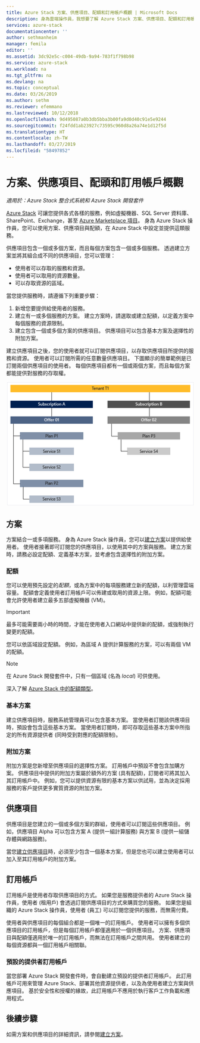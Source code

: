 ```yaml
---
title: Azure Stack 方案、供應項目、配額和訂用帳戶概觀 | Microsoft Docs
description: 身為雲端操作員，我想要了解 Azure Stack 方案、供應項目、配額和訂用帳戶。
services: azure-stack
documentationcenter: ''
author: sethmanheim
manager: femila
editor: ''
ms.assetid: 3dc92e5c-c004-49db-9a94-783f1f798b98
ms.service: azure-stack
ms.workload: na
ms.tgt_pltfrm: na
ms.devlang: na
ms.topic: conceptual
ms.date: 03/26/2019
ms.author: sethm
ms.reviewer: efemmano
ms.lastreviewed: 10/12/2018
ms.openlocfilehash: 9d495087a0b3db5bba3b00fa9d0d40c91e5e9244
ms.sourcegitcommit: f24fdd1ab23927c73595c960d8a26a74e1d12f5d
ms.translationtype: HT
ms.contentlocale: zh-TW
ms.lasthandoff: 03/27/2019
ms.locfileid: "58497852"
---
```

# <a name="plan-offer-quota-and-subscription-overview"></a>方案、供應項目、配頭和訂用帳戶概觀

*適用於：Azure Stack 整合式系統和 Azure Stack 開發套件*

[Azure Stack](azure-stack-marketplace-azure-items.md) 可讓您提供各式各樣的服務，例如虛擬機器、SQL Server 資料庫、SharePoint、Exchange，甚至 [Azure Marketplace 項目](azure-stack-poc.md)。 身為 Azure Stack 操作員，您可以使用方案、供應項目與配額，在 Azure Stack 中設定並提供這類服務。

供應項目包含一個或多個方案，而且每個方案包含一個或多個服務。 透過建立方案並將其組合成不同的供應項目，您可以管理：

- 使用者可以存取的服務和資源。
- 使用者可以取用的資源數量。
- 可以存取資源的區域。

當您提供服務時，請遵循下列重要步驟：

1. 新增您要提供給使用者的服務。
2. 建立有一或多個服務的方案。 建立方案時，請選取或建立配額，以定義方案中每個服務的資源限制。
3. 建立包含一個或多個方案的供應項目。 供應項目可以包含基本方案及選擇性的附加方案。

建立供應項目之後，您的使用者就可以訂閱供應項目，以存取供應項目所提供的服務和資源。 使用者可以訂閱所需的任意數量供應項目。 下圖顯示的簡單範例是已訂閱兩個供應項目的使用者。 每個供應項目都有一個或兩個方案，而且每個方案都能提供對服務的存取權。

![具有供應項目和方案的租用戶訂用帳戶](media/azure-stack-key-features/image4.png)

## <a name="plans"></a>方案

方案結合一或多項服務。 身為 Azure Stack 操作員，您可以[建立方案](azure-stack-create-plan.md)以提供給使用者。 使用者接著即可訂閱您的供應項目，以使用其中的方案與服務。 建立方案時，請務必設定配額、定義基本方案，並考慮包含選擇性的附加方案。

### <a name="quotas"></a>配額

您可以使用預先設定的*配額*，或為方案中的每項服務建立新的配額，以利管理雲端容量。 配額會定義使用者訂用帳戶可以佈建或取用的資源上限。 例如，配額可能會允許使用者建立最多五部虛擬機器 (VM)。

> [!IMPORTANT]
> 最多可能需要兩小時的時間，才能在使用者入口網站中提供新的配額，或強制執行變更的配額。

您可以依區域設定配額。 例如，為區域 A 提供計算服務的方案，可以有兩個 VM 的配額。

>[!NOTE]
>在 Azure Stack 開發套件中，只有一個區域 (名為 *local*) 可供使用。

深入了解 [Azure Stack 中的配額類型](azure-stack-quota-types.md)。

### <a name="base-plan"></a>基本方案

建立供應項目時，服務系統管理員可以包含基本方案。 當使用者訂閱該供應項目時，預設會包含這些基本方案。 當使用者訂閱時，即可存取這些基本方案中所指定的所有資源提供者 (同時受到對應的配額限制)。

### <a name="add-on-plans"></a>附加方案

附加方案是您新增至供應項目的選擇性方案。 訂用帳戶中預設不會包含加購方案。 供應項目中提供的附加方案屬於額外的方案 (具有配額)，訂閱者可將其加入其訂用帳戶中。 例如，您可以提供資源有限的基本方案以供試用，並為決定採用服務的客戶提供更多實質資源的附加方案。

## <a name="offers"></a>供應項目

供應項目是您建立的一個或多個方案的群組，使用者可以訂閱這些供應項目。 例如，供應項目 Alpha 可以包含方案 A (提供一組計算服務) 與方案 B (提供一組儲存體與網路服務)。

當您[建立供應項目](azure-stack-create-offer.md)時，必須至少包含一個基本方案，但是您也可以建立使用者可以加入至其訂用帳戶的附加方案。

## <a name="subscriptions"></a>訂用帳戶

訂用帳戶是使用者存取供應項目的方式。 如果您是服務提供者的 Azure Stack 操作員，使用者 (租用戶) 會透過訂閱供應項目的方式來購買您的服務。 如果您是組織的 Azure Stack 操作員，使用者 (員工) 可以訂閱您提供的服務，而無需付費。

使用者與供應項目的每個組合都是一個唯一的訂用帳戶。 使用者可以擁有多個供應項目的訂用帳戶，但是每個訂用帳戶都僅適用於一個供應項目。 方案、供應項目與配額僅適用於唯一的訂用帳戶，而無法在訂用帳戶之間共用。 使用者建立的每個資源都與一個訂用帳戶相關聯。

### <a name="default-provider-subscription"></a>預設的提供者訂用帳戶

當您部署 Azure Stack 開發套件時，會自動建立預設的提供者訂用帳戶。 此訂用帳戶可用來管理 Azure Stack、部署其他資源提供者，以及為使用者建立方案與供應項目。 基於安全性和授權的緣故，此訂用帳戶不應用於執行客戶工作負載和應用程式。

## <a name="next-steps"></a>後續步驟

如需方案和供應項目的詳細資訊，請參閱[建立方案](azure-stack-create-plan.md)。
